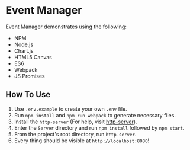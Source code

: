 # Event Manager

Event Manager demonstrates using the following:

- NPM   
- Node.js   
- Chart.js   
- HTML5 Canvas   
- ES6   
- Webpack   
- JS Promises   

## How To Use

1. Use `.env.example` to create your own `.env` file.
2. Run `npm install` and `npm run webpack` to generate necessary files.
3. Install the `http-server` (For help, visit [http-server](https://www.npmjs.com/package/http-server)).
4. Enter the `Server` directory and run `npm install` followed by `npm start`.
5. From the project's root directory, run `http-server`.
6. Every thing should be visible at `http://localhost:8080`!
